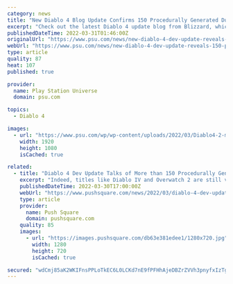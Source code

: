 ```yaml
---
category: news
title: "New Diablo 4 Blog Update Confirms 150 Procedurally Generated Dungeons"
excerpt: "Check out the latest Diablo 4 update blog from Blizzard, which delves into the game's environments and dungeons."
publishedDateTime: 2022-03-31T01:46:00Z
originalUrl: "https://www.psu.com/news/new-diablo-4-dev-update-reveals-150-procedurally-generated-dungeons/"
webUrl: "https://www.psu.com/news/new-diablo-4-dev-update-reveals-150-procedurally-generated-dungeons/"
type: article
quality: 87
heat: 107
published: true

provider:
  name: Play Station Universe
  domain: psu.com

topics:
  - Diablo 4

images:
  - url: "https://www.psu.com/wp/wp-content/uploads/2022/03/Diablo4-2-min.jpeg"
    width: 1920
    height: 1080
    isCached: true

related:
  - title: "Diablo 4 Dev Update Talks of More than 150 Procedurally Generated Dungeons"
    excerpt: "Indeed, titles like Diablo IV and Overwatch 2 are still very much in the works, even though setbacks within the company have quite clearly had an impact on development cycles, and, more importantly, ..."
    publishedDateTime: 2022-03-30T17:00:00Z
    webUrl: "https://www.pushsquare.com/news/2022/03/diablo-4-dev-update-talks-of-more-than-150-procedurally-generated-dungeons"
    type: article
    provider:
      name: Push Square
      domain: pushsquare.com
    quality: 85
    images:
      - url: "https://images.pushsquare.com/db63e381edee1/1280x720.jpg"
        width: 1280
        height: 720
        isCached: true

secured: "wdCmj85aK2WKIFnsPPLoTkEC6L0LCKd7nE9fPFHhAjeDBZrZVVh3pnyfxIzTgvttq16EG0/QmUC8BPWI7RgNCcuOl3G2SJjw0TDxqMU2AAqAaRGJy2FhGatzSpxhQwUAgo1+MPWtw85mJ9kQrOKfuuU3pQxSnsZBg/v9SJes3k25/1wwXK0Ux7uyZIUKNPaniFIvLxnF3vFGYbbbczJd3TXar9VLBBEwS8wVdLU14ks1DR3FetyYEk2P7fJhAdxUg3GfaBl1HKhi0G/ul9nT3HUAKvD6DQn1S2VYVSrCMzKS8w+ZPCdOdurUIEQEZCXyx3vD+m8X2uiXnjNWShjf8kXCMSjftNzS0w1LCUbd/Y8=;XcZWUQ+6UE9bSd7F3SEGSg=="
---
```


